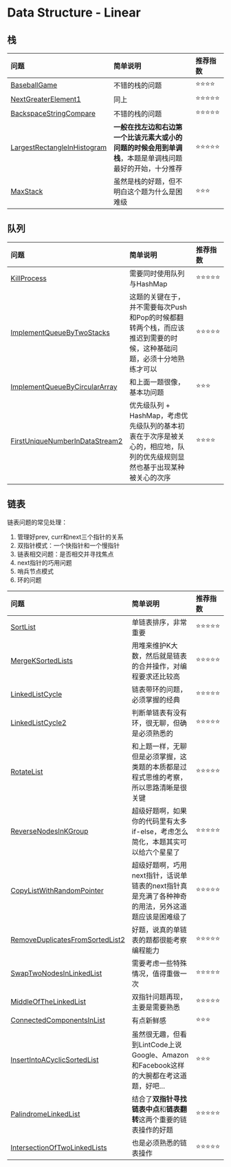 # Data Structure - Linear

## 栈

| 问题 | 简单说明 | 推荐指数 |
|:--------|:------------|:---------------|
| [BaseballGame](https://www.lintcode.com/problem/baseball-game/description) | 不错的栈的问题 | ⭐️️️⭐️️⭐️️️⭐️️️️ |
| [NextGreaterElement1](https://www.lintcode.com/problem/next-greater-element-i/description) | 同上 | ⭐️️️⭐️️⭐️️⭐️️️⭐️️️️ |
| [BackspaceStringCompare](https://www.lintcode.com/problem/backspace-string-compare/description) | 不错的栈的问题 | ⭐️️️⭐️️⭐️️⭐️️️⭐️️️️ |
| [LargestRectangleInHistogram](https://www.lintcode.com/problem/largest-rectangle-in-histogram/description) | **一般在找左边和右边第一个比该元素大或小的问题的时候会用到单调栈**，本题是单调栈问题最好的开始，十分推荐 | ⭐️️️⭐️️⭐️️⭐️️️⭐️️️️ |
| [MaxStack](https://www.lintcode.com/problem/max-stack/description) | 虽然是栈的好题，但不明白这个题为什么是困难级 | ⭐️️️⭐️️⭐️️️ |

## 队列

| 问题 | 简单说明 | 推荐指数 |
|:--------|:------------|:---------------|
| [KillProcess](https://www.lintcode.com/problem/kill-process/description) | 需要同时使用队列与HashMap | ⭐️️️⭐️️⭐️️⭐️️️⭐️️️️ |
| [ImplementQueueByTwoStacks](https://www.lintcode.com/problem/implement-queue-by-two-stacks/description) | 这题的关键在于，并不需要每次Push和Pop的时候都翻转两个栈，而应该推迟到需要的时候，这种基础问题，必须十分地熟练才可以 | ⭐️️️⭐️️⭐️️⭐️️️⭐️️️️ |
| [ImplementQueueByCircularArray](https://www.lintcode.com/problem/implement-queue-by-circular-array/description) | 和上面一题很像，基本功问题 | ⭐️️️⭐️️⭐️️️ |
| [FirstUniqueNumberInDataStream2](https://www.lintcode.com/problem/first-unique-number-in-data-stream-ii/description) | 优先级队列 + HashMap，考虑优先级队列的基本初衷在于次序是被关心的，相应地，队列的优先级规则显然也基于出现某种被关心的次序 | ⭐️️️⭐️️⭐️️️⭐️️️️ |

## 链表

链表问题的常见处理：

1. 管理好prev, curr和next三个指针的关系
2. 双指针模式：一个快指针和一个慢指针
3. 链表相交问题：是否相交并寻找焦点
4. next指针的巧用问题
5. 哨兵节点模式
6. 环的问题

| 问题 | 简单说明 | 推荐指数 |
|:--------|:------------|:---------------|
| [SortList](https://www.lintcode.com/problem/sort-list/description) | 单链表排序，非常重要 | ⭐️️️⭐️️⭐️️⭐️️️⭐️️️️ |
| [MergeKSortedLists](https://www.lintcode.com/problem/merge-k-sorted-lists/description) | 用堆来维护K大数，然后就是链表的合并操作，对编程要求还比较高 |  ⭐️️️⭐️️⭐️️️⭐️⭐️ |
| [LinkedListCycle](https://www.lintcode.com/problem/linked-list-cycle/description) | 链表带环的问题，必须掌握的经典 | ⭐️️️⭐️️⭐️️️⭐️⭐️ |
| [LinkedListCycle2](https://www.lintcode.com/problem/linked-list-cycle-ii/description) | 判断单链表有没有环，很无聊，但确是必须熟悉的 |  ⭐️️️⭐️️⭐️️️⭐️⭐️ |
| [RotateList](https://www.lintcode.com/problem/rotate-list/description) | 和上题一样，无聊但是必须掌握，这类题的本质都是过程式思维的考察，所以思路清晰是很关键 | ⭐️️️⭐️️⭐️️️⭐️⭐️ |
| [ReverseNodesInKGroup](https://www.lintcode.com/problem/reverse-nodes-in-k-group/description) | 超级好题啊，如果你的代码里有太多if-else，考虑怎么简化，本题其实可以给六个星星了 | ⭐️️️⭐️️⭐️️️⭐️⭐️ |
| [CopyListWithRandomPointer](https://www.lintcode.com/problem/copy-list-with-random-pointer/description) | 超级好题啊，巧用next指针，话说单链表的next指针真是充满了各种神奇的用法，另外这道题应该是困难级了 | ⭐️️️⭐️️⭐️️️⭐️⭐️ |
| [RemoveDuplicatesFromSortedList2](https://www.lintcode.com/problem/remove-duplicates-from-sorted-list-ii/description) | 好题，说真的单链表的题都很能考察编程能力 | ⭐️️️⭐️️⭐️️️⭐️⭐️ |
| [SwapTwoNodesInLinkedList](https://www.lintcode.com/problem/swap-two-nodes-in-linked-list/description) | 需要考虑一些特殊情况，值得重做一次 | ⭐️️️⭐️️⭐️️️⭐️⭐️ |
| [MiddleOfTheLinkedList](https://www.lintcode.com/problem/middle-of-the-linked-list/description) | 双指针问题再现，主要是需要熟悉 | ⭐️️️⭐️️⭐️️️⭐️⭐️ |
| [ConnectedComponentsInList](https://www.lintcode.com/problem/connected-components-in-list/description) | 有点新鲜感 | ⭐️️️⭐️️⭐️️️ |
| [InsertIntoACyclicSortedList](https://www.lintcode.com/problem/insert-into-a-cyclic-sorted-list/description) | 虽然很无趣，但看到LintCode上说Google、Amazon和Facebook这样的大腕都在考这道题，好吧... | ⭐️️️⭐️️⭐️️️ |
| [PalindromeLinkedList](https://www.lintcode.com/problem/palindrome-linked-list/description) | 结合了**双指针寻找链表中点**和**链表翻转**这两个重要的链表操作的好题 | ⭐️️️⭐️️⭐️️️⭐️⭐️ |
| [IntersectionOfTwoLinkedLists](https://www.lintcode.com/problem/intersection-of-two-linked-lists/description) | 也是必须熟悉的链表操作 | ⭐️️️⭐️️⭐️️️⭐️⭐️ |
